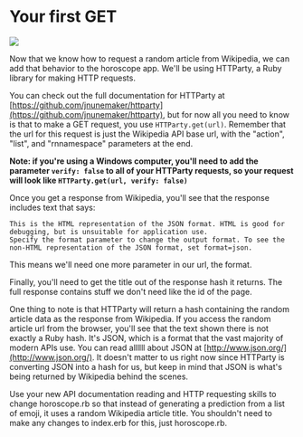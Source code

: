 # Your first GET
![](/assets/get.png)

Now that we know how to request a random article from Wikipedia, we can add that behavior to the horoscope app. We'll be using HTTParty, a Ruby library for making HTTP requests.

You can check out the full documentation for HTTParty at [https://github.com/jnunemaker/httparty](https://github.com/jnunemaker/httparty), but for now all you need to know is that to make a GET request, you use `HTTParty.get(url)`. Remember that the url for this request is just the Wikipedia API base url, with the "action", "list", and "rnnamespace" parameters at the end.

**Note: if you're using a Windows computer,  you'll need to add the parameter `verify: false` to all of your HTTParty requests, so your request will look like `HTTParty.get(url, verify: false)`**

Once you get a response from Wikipedia, you'll see that the response includes text that says:
```
This is the HTML representation of the JSON format. HTML is good for debugging, but is unsuitable for application use.
Specify the format parameter to change the output format. To see the non-HTML representation of the JSON format, set format=json.
```
This means we'll need one more parameter in our url, the format.

Finally, you'll need to get the title out of the response hash it returns. The full response contains stuff we don't need like the id of the page.

One thing to note is that HTTParty will return a hash containing the random article data as the response from Wikipedia. If you access the random article url from the browser, you'll see that the text shown there is not exactly a Ruby hash. It's JSON, which is a format that the vast majority of modern APIs use. You can read allllll about JSON at [http://www.json.org/](http://www.json.org/). It doesn't matter to us right now since HTTParty is converting JSON into a hash for us, but keep in mind that JSON is what's being returned by Wikipedia behind the scenes.

Use your new API documentation reading and HTTP requesting skills to change horoscope.rb so that instead of generating a prediction from a list of emoji, it uses a random Wikipedia article title. You shouldn't need to make any changes to index.erb for this, just horoscope.rb.